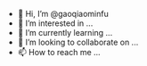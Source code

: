 - 👋 Hi, I’m @gaoqiaominfu
- 👀 I’m interested in ...
- 🌱 I’m currently learning ...
- 💞️ I’m looking to collaborate on ...
- 📫 How to reach me ...

<!---
gaoqiaominfu/gaoqiaominfu is a ✨ special ✨ repository because its `README.md` (this file) appears on your GitHub profile.
You can click the Preview link to take a look at your changes.
--->
